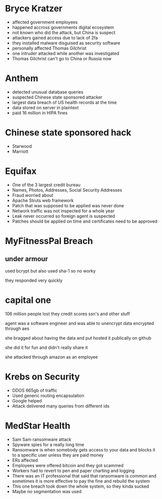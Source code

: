 # Bryce Kratzer

- affected government employees
- happened accross governments digital ecosystem
- not known who did the attack, but China is suspect
- attackers gained access due to lack of 2fa
- they installed malware disguised as security software
- personally affected Thomas Gilchrist
- one intruder attacked while another was investigated
- Thomas Gilchrist can't go to China or Russia now

# Anthem

- detected unusual database queries
- suspected Chinese state sponsored attacker
- largest data breach of US health records at the time
- data stored on server in plaintext
- paid 16 million in HIPA fines

# Chinese state sponsored hack

- Starwood
- Marriott

# Equifax

- One of the 3 largest credit bureau
- Names, Photos, Addresses, Social Security Addresses
- Fraud worried about
- Apache Struts web framework
- Patch that was supposed to be applied was never done
- Network traffic was not inspected for a whole year
- Leak never occurred so foreign agent is suspected
- Patches should be applied on time and certificates need to be approved

# MyFitnessPal Breach

## under armour

used bcrypt but also used sha-1 so no worky

they responded very quickly

# capital one

106 million people lost they credit scores ssn's and other stuff

agent was a software engineer and was able to unencrypt data encrypted through aes

she bragged about having the data and put hosted it publically on github

she did it for fun and didn't really share it

she attacked through amazon as an employee

# Krebs on Security

- DDOS 665gb of traffic
- Used generic routing encapsulation
- Google helped
- Attack delivered many queries from different ids

# MedStar Health

- Sam Sam ransomware attack
- Spyware spies for a really long time
- Ransomware is when somebody gets access to your data and blocks it to a specific user unless they are paid money
- ERs affected 
- Employees were offered bitcoin and they got scammed
- Workers had to revert to pen and paper charting and logging
- There was an IT professional that said that ransomware is common and sometimes it is more effective to pay the fine and rebuild the system
- This one breach took down the whole system, so they kinda sucked
- Maybe no segmentation was used
